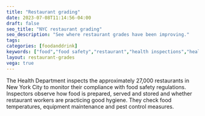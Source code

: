 ```yaml
---
title: "Restaurant grading"
date: 2023-07-08T11:14:56-04:00
draft: false
seo_title: "NYC restaurant grading"
seo_description: "See where restaurant grades have been improving."
tags: 
categories: [foodanddrink]
keywords: ["food","food safety","restaurant","health inspections","health inspector","food poisoning","health and safety","inspections"]
layout: restaurant-grades
vega: true
---
```


The Health Department inspects the approximately 27,000 restaurants in New York City to monitor their compliance with food safety regulations. Inspectors observe how food is prepared, served and stored and whether restaurant workers are practicing good hygiene. They check food temperatures, equipment maintenance and pest control measures.



